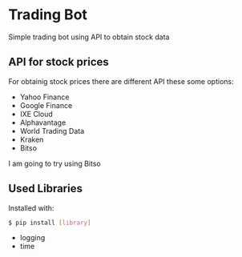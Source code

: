 # Trading Bot

Simple trading bot using API to obtain stock data

## API for stock prices

For obtainig stock prices there are different API these some options:

- Yahoo Finance
- Google Finance
- IXE Cloud
- Alphavantage
- World Trading Data
- Kraken
- Bitso

I am going to try using Bitso

## Used Libraries

Installed with:

```bash
$ pip install [library]
```

- logging
- time
